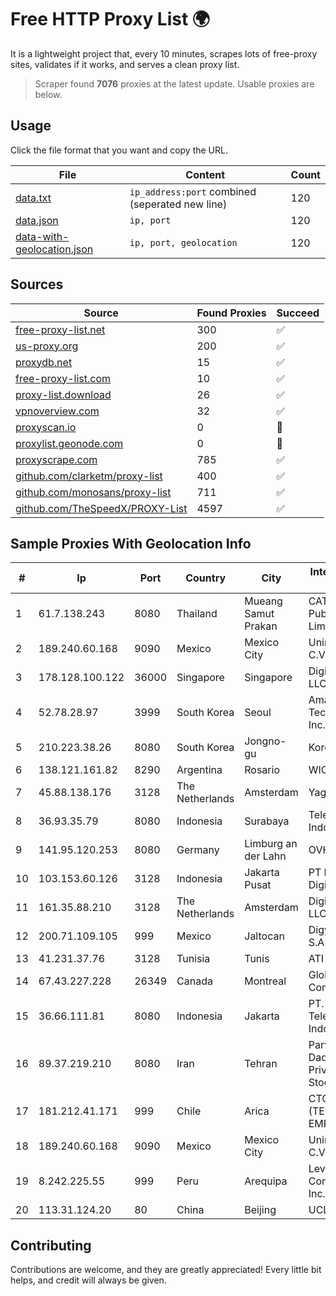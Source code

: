 
# Free HTTP Proxy List 🌍

It is a lightweight project that, every 10 minutes, scrapes lots of free-proxy sites, validates if it works, and serves a clean proxy list.


> Scraper found **7076** proxies at the latest update. Usable proxies are below.

## Usage

Click the file format that you want and copy the URL.


|File|Content|Count|
|----|-------|-----|
|[data.txt](https://raw.githubusercontent.com/themiralay/Proxy-List-World/master/data.txt)|`ip_address:port` combined (seperated new line)|120|
|[data.json](https://raw.githubusercontent.com/themiralay/Proxy-List-World/master/data.json)|`ip, port`|120|
|[data-with-geolocation.json](https://raw.githubusercontent.com/themiralay/Proxy-List-World/master/data-with-geolocation.json)|`ip, port, geolocation`|120|

## Sources

|Source|Found Proxies|Succeed|
|------|-------------|-------|
|[free-proxy-list.net](https://free-proxy-list.net)|300|✅|
|[us-proxy.org](https://www.us-proxy.org)|200|✅|
|[proxydb.net](http://proxydb.net)|15|✅|
|[free-proxy-list.com](https://free-proxy-list.com/?page=&port=&type%5B%5D=http&type%5B%5D=https&up_time=0&search=Search)|10|✅|
|[proxy-list.download](https://www.proxy-list.download/HTTP)|26|✅|
|[vpnoverview.com](https://vpnoverview.com/privacy/anonymous-browsing/free-proxy-servers)|32|✅|
|[proxyscan.io](https://www.proxyscan.io)|0|🚫|
|[proxylist.geonode.com](https://proxylist.geonode.com/api/proxy-list?limit=300&page=1&sort_by=lastChecked&sort_type=desc&protocols=http,https)|0|🚫|
|[proxyscrape.com](https://api.proxyscrape.com/v2/?request=displayproxies&protocol=http&timeout=10000&country=all&ssl=all&anonymity=all)|785|✅|
|[github.com/clarketm/proxy-list](https://raw.githubusercontent.com/clarketm/proxy-list/master/proxy-list-raw.txt)|400|✅|
|[github.com/monosans/proxy-list](https://raw.githubusercontent.com/monosans/proxy-list/main/proxies/http.txt)|711|✅|
|[github.com/TheSpeedX/PROXY-List](https://raw.githubusercontent.com/TheSpeedX/PROXY-List/master/http.txt)|4597|✅|


## Sample Proxies With Geolocation Info

|#|Ip|Port|Country|City|Internet Service Provider|
|-|--|----|-------|----|-------------------------|
|1|61.7.138.243|8080|Thailand|Mueang Samut Prakan|CAT Telecom Public Company Limited|
|2|189.240.60.168|9090|Mexico|Mexico City|Uninet S.A. de C.V.|
|3|178.128.100.122|36000|Singapore|Singapore|DigitalOcean, LLC|
|4|52.78.28.97|3999|South Korea|Seoul|Amazon Technologies Inc.|
|5|210.223.38.26|8080|South Korea|Jongno-gu|Korea Telecom|
|6|138.121.161.82|8290|Argentina|Rosario|WICORP SA|
|7|45.88.138.176|3128|The Netherlands|Amsterdam|Yaglom Labs Ltd|
|8|36.93.35.79|8080|Indonesia|Surabaya|Telekomunikasi Indonesia|
|9|141.95.120.253|8080|Germany|Limburg an der Lahn|OVH SAS|
|10|103.153.60.126|3128|Indonesia|Jakarta Pusat|PT Era Awan Digital|
|11|161.35.88.210|3128|The Netherlands|Amsterdam|DigitalOcean, LLC|
|12|200.71.109.105|999|Mexico|Jaltocan|Digy Networks S.A De C.V.|
|13|41.231.37.76|3128|Tunisia|Tunis|ATI - ISP|
|14|67.43.227.228|26349|Canada|Montreal|GloboTech Communications|
|15|36.66.111.81|8080|Indonesia|Jakarta|PT. Telekomunikasi Indonesia|
|16|89.37.219.210|8080|Iran|Tehran|Parvaresh Dadeha Co. Private Joint Stock|
|17|181.212.41.171|999|Chile|Arica|CTC. CORP S.A. (TELEFONICA EMPRESAS)|
|18|189.240.60.168|9090|Mexico|Mexico City|Uninet S.A. de C.V.|
|19|8.242.225.55|999|Peru|Arequipa|Level 3 Communications, Inc.|
|20|113.31.124.20|80|China|Beijing|UCLOUD|



## Contributing

Contributions are welcome, and they are greatly appreciated! Every
little bit helps, and credit will always be given.

